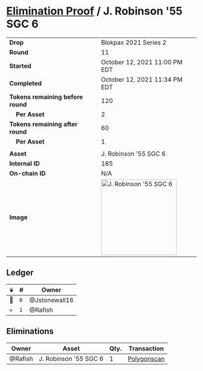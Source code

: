 # [Elimination Proof](./readme.md) / J. Robinson &#039;55 SGC 6

|||
|---|---|
| **Drop** | Blokpax 2021 Series 2 |
| **Round** | 11 |
| **Started** | October 12, 2021 11:00 PM EDT |
| **Completed** | October 12, 2021 11:34 PM EDT |
| **Tokens remaining before round** | 120 |
| **&nbsp;&nbsp;&nbsp;&nbsp;Per Asset** | 2 |
| **Tokens remaining after round** | 60 |
| **&nbsp;&nbsp;&nbsp;&nbsp;Per Asset** | 1 |
| | |
| **Asset** | J. Robinson &#039;55 SGC 6 |
| **Internal ID** | 185 |
| **On-chain ID** | N/A |
| **Image** | <img src="https://tcdn.blokpax.com/9484ebfa-6360-4d35-a847-a2f89d3c4622/78a78b5eb2867fbfd7a4cb72687b6f880b5224f1ecd5e07f5f5cef836b3329f3.jpg" height="200" alt="J. Robinson &#039;55 SGC 6" /> |

## Ledger

| 💀 | # | Owner |
| --- | --- | --- |
| 👑 | `0` | @Jstonewall16 |
| 💀 | `1` | @Rafish |


## Eliminations

| Owner | Asset | Qty. | Transaction |
| --- | --- | --- | --- |
| @Rafish | J. Robinson '55 SGC 6 | 1 | [Polygonscan](https://polygonscan.com/tx/0x65c425a423e599d5f2af14b3311e277582f0a076467dad61f3fc3804b0c233cf) |
